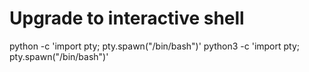 ﻿# Upgrade to interactive shell
python -c 'import pty; pty.spawn("/bin/bash")'
python3 -c 'import pty; pty.spawn("/bin/bash")'